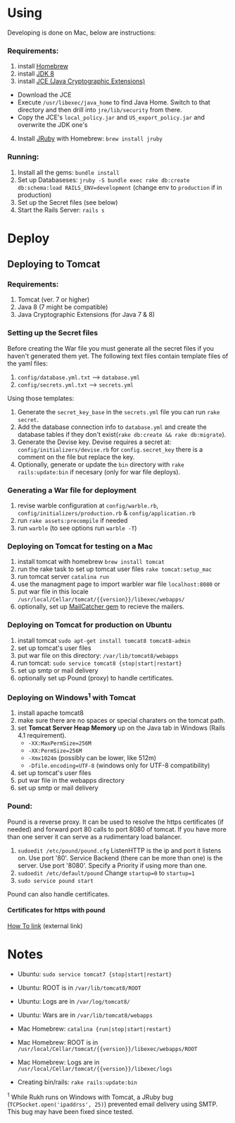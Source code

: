 # Using

Developing is done on Mac, below are instructions:

### Requirements:

1. install [Homebrew](https://brew.sh)
2. install [JDK  8](http://www.oracle.com/technetwork/java/javase/downloads/index.html)
3. install [JCE (Java Cryptographic Extensions)](https://en.wikipedia.org/wiki/Java_Cryptography_Extension)  
  - Download the JCE   
  - Execute `/usr/libexec/java_home` to find Java Home. Switch to that directory and then drill into `jre/lib/security` from there.  
  - Copy the JCE's `local_policy.jar` and `US_export_policy.jar` and overwrite the JDK one's  
4. Install [JRuby](http://jruby.org) with Homebrew: `brew install jruby`

### Running:
1. Install all the gems: `bundle install`
2. Set up Databaseses: `jruby -S bundle exec rake db:create db:schema:load RAILS_ENV=development` (change env to `production` if in production)
3. Set up the Secret files (see below)
4. Start the Rails Server: `rails s`


# Deploy

## Deploying to Tomcat 

### Requirements:

1. Tomcat  (ver. 7 or higher)
2. Java 8 (7 might be compatible)
3. Java Cryptographic Extensions (for Java 7 & 8)

### Setting up the Secret files
Before creating the War file you must generate all the secret files if you haven't generated them yet.
The following text files contain template files of the yaml files:
1. `config/database.yml.txt` --> `database.yml`
2. `config/secrets.yml.txt`  --> `secrets.yml`

Using those templates:
1. Generate the `secret_key_base` in the `secrets.yml` file you can run `rake secret`.
2. Add the database connection info to `database.yml` and create the database tables if they don't exist(`rake db:create && rake db:migrate`).
3. Generate the Devise key. Devise requires a secret at: `config/initializers/devise.rb` for `config.secret_key` there is a comment on the file but replace the key.
4. Optionally, generate or update the `bin` directory with `rake rails:update:bin` if necesary (only for war file deploys). 

### Generating a War file for deployment

1. revise warble configuration at `config/warble.rb`, `config/initializers/production.rb` & `config/application.rb`
2. run `rake assets:precompile` if needed
3. run `warble` (to see options run `warble -T`)

### Deploying on Tomcat for testing on a Mac

1. install tomcat with homebrew `brew install tomcat`
2. run the rake task to set up tomcat user files `rake tomcat:setup_mac`
3. run tomcat server `catalina run`
4. use the managment page to import warbler war file `localhost:8080` or
5. put war file in this locale `/usr/local/Cellar/tomcat/{{version}}/libexec/webapps/`
6. optionally, set up [MailCatcher gem](mailcatcher.me) to recieve the mailers.

### Deploying on Tomcat for production on Ubuntu

1. install tomcat `sudo apt-get install tomcat8 tomcat8-admin`
2. set up tomcat's user files
3. put war file on this directory: `/var/lib/tomcat8/webapps`
4. run tomcat: `sudo service tomcat8 {stop|start|restart}`
5. set up smtp or mail delivery
5. optionally set up Pound (proxy) to handle certificates. 

### Deploying on Windows<sup>1</sup> with Tomcat

1. install apache tomcat8
2. make sure there are no spaces or special charaters on the tomcat path.
3. set **Tomcat Server Heap Memory** up on the Java tab in Windows (Rails 4.1 requirement).
   - `-XX:MaxPermSize=256M`
   - `-XX:PermSize=256M`
   - `-Xmx1024m` (possibly can be lower, like 512m)
   - `-Dfile.encoding=UTF-8` (windows only for UTF-8 compatibility)
4. set up tomcat's user files
5. put war file in the webapps directory
6. set up smtp or mail delivery

### Pound:
Pound is a reverse proxy. It can be used to resolve the https certificates (if needed) and forward port 80 calls to port 8080 of tomcat. If you have more than one server it can serve as a rudimentary load balancer.

1. `sudoedit /etc/pound/pound.cfg`
ListenHTTP is the ip and port it listens on. Use port '80'.
Service Backend (there can be more than one) is the server. Use port '8080'. Specify a Priority if using more than one.
2. `sudoedit /etc/default/pound`
Change `startup=0` to `startup=1`
3. `sudo service pound start`

Pound can also handle certificates.

#### Certificates for https with pound
[How To link](http://www.project-open.org/en/howto_pound_https_configuration) (external link)

# Notes
- Ubuntu: `sudo service tomcat7 {stop|start|restart}`
- Ubuntu: ROOT is in `/var/lib/tomcat8/ROOT`
- Ubuntu: Logs are in `/var/log/tomcat8/`
- Ubuntu: Wars are in `/var/lib/tomcat8/webapps`
- Mac Homebrew: `catalina {run|stop|start|restart}`
- Mac Homebrew: ROOT is in `/usr/local/Cellar/tomcat/{{version}}/libexec/webapps/ROOT`
- Mac Homebrew: Logs are in `/usr/local/Cellar/tomcat/{{version}}/libexec/logs`

- Creating bin/rails: `rake rails:update:bin`

<sup>1</sup> While Rukh runs on Windows with Tomcat, a JRuby bug (`TCPSocket.open('ipaddrss', 25)`) prevented email delivery using SMTP. This bug may have been fixed since tested. 